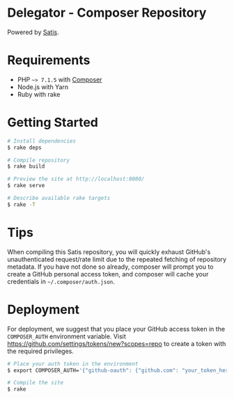 # Delegator - Composer Repository

Powered by [Satis][satis].

# Requirements

 - PHP `~> 7.1.5` with [Composer][composer]
 - Node.js with Yarn
 - Ruby with rake

# Getting Started

```bash
# Install dependencies
$ rake deps

# Compile repository
$ rake build

# Preview the site at http://localhost:8080/
$ rake serve

# Describe available rake targets
$ rake -T
```

# Tips

When compiling this Satis repository, you will quickly exhaust GitHub's
unauthenticated request/rate limit due to the repeated fetching of repository
metadata. If you have not done so already, composer will prompt you to create a
GitHub personal access token, and composer will cache your credentials in
`~/.composer/auth.json`.

# Deployment

For deployment, we suggest that you place your GitHub access token in the
`COMPOSER_AUTH` environment variable. Visit
https://github.com/settings/tokens/new?scopes=repo to create a token with the
required privileges.

```bash
# Place your auth token in the environment
$ export COMPOSER_AUTH='{"github-oauth": {"github.com": "your_token_here"}}'

# Compile the site
$ rake
```

[composer]: https://getcomposer.org/
[satis]: https://github.com/composer/satis
